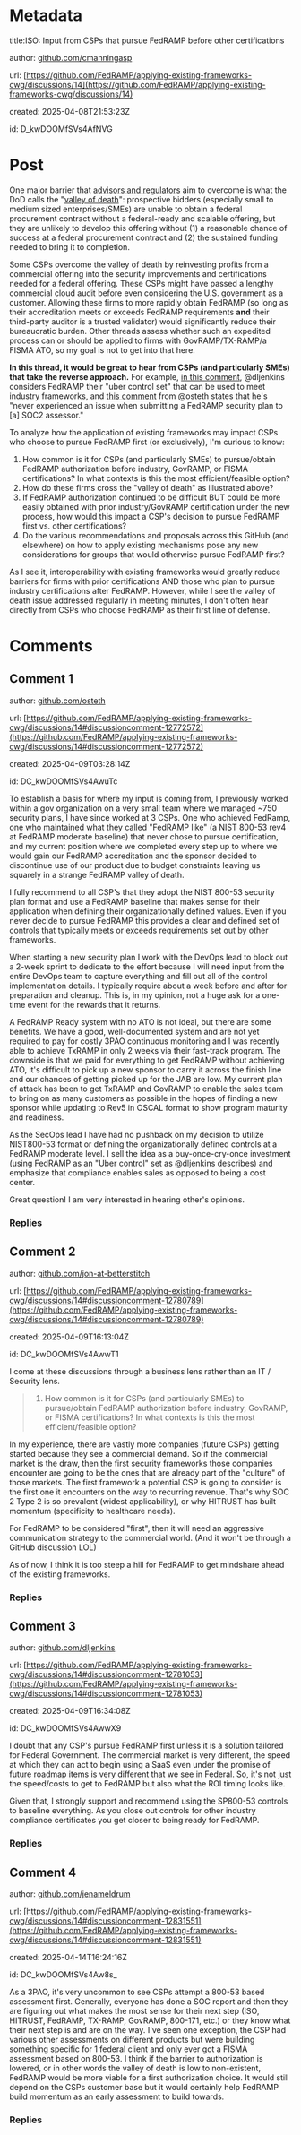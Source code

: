 # Metadata

title:ISO: Input from CSPs that pursue FedRAMP before other certifications

author: [github.com/cmanningasp](https://github.com/cmanningasp)

url: [https://github.com/FedRAMP/applying-existing-frameworks-cwg/discussions/14](https://github.com/FedRAMP/applying-existing-frameworks-cwg/discussions/14)

created: 2025-04-08T21:53:23Z

id: D_kwDOOMfSVs4AfNVG



# Post

One major barrier that [advisors and regulators](https://www.gsa.gov/technology/government-it-initiatives/federal-secure-cloud-advisory-committee/federal-secure-cloud-advisory-committee-meetings) aim to overcome is what the DoD calls the "[valley of death](https://www.dau.edu/library/damag/january-february2022/valley-death)": prospective bidders (especially small to medium sized enterprises/SMEs) are unable to obtain a federal procurement contract without a federal-ready and scalable offering, but they are unlikely to develop this offering without (1) a reasonable chance of success at a federal procurement contract and (2) the sustained funding needed to bring it to completion. 

Some CSPs overcome the valley of death by reinvesting profits from a commercial offering into the security improvements and certifications needed for a federal offering. These CSPs might have passed a lengthy commercial cloud audit before even considering the U.S. government as a customer. Allowing these firms to more rapidly obtain FedRAMP (so long as their accreditation meets or exceeds FedRAMP requirements **and** their third-party auditor is a trusted validator) would significantly reduce their bureaucratic burden. Other threads assess whether such an expedited process can or should be applied to firms with GovRAMP/TX-RAMP/a FISMA ATO, so my goal is not to get into that here.

**In this thread, it would be great to hear from CSPs (and particularly SMEs) that take the reverse approach.** For example, [in this comment](https://github.com/FedRAMP/applying-existing-frameworks-cwg/discussions/5#discussioncomment-12767575), @dljenkins considers FedRAMP their "uber control set" that can be used to meet industry frameworks, and [this comment](https://github.com/FedRAMP/applying-existing-frameworks-cwg/discussions/5#discussioncomment-12769607) from @osteth states that he's "never experienced an issue when submitting a FedRAMP security plan to [a] SOC2 assessor." 

To analyze how the application of existing frameworks may impact CSPs who choose to pursue FedRAMP first (or exclusively), I'm curious to know:
1. How common is it for CSPs (and particularly SMEs) to pursue/obtain FedRAMP authorization before industry, GovRAMP, or FISMA certifications? In what contexts is this the most efficient/feasible option?
2. How do these firms cross the "valley of death" as illustrated above? 
3. If FedRAMP authorization continued to be difficult BUT could be more easily obtained with prior industry/GovRAMP certification under the new process, how would this impact a CSP's decision to pursue FedRAMP first vs. other certifications?
4. Do the various recommendations and proposals across this GitHub (and elsewhere) on how to apply existing mechanisms pose any new considerations for groups that would otherwise pursue FedRAMP first?

As I see it, interoperability with existing frameworks would greatly reduce barriers for firms with prior certifications AND those who plan to pursue industry certifications after FedRAMP. However, while I see the valley of death issue addressed regularly in meeting minutes, I don't often hear directly from CSPs who choose FedRAMP as their first line of defense.

# Comments




## Comment 1

author: [github.com/osteth](https://github.com/osteth)

url: [https://github.com/FedRAMP/applying-existing-frameworks-cwg/discussions/14#discussioncomment-12772572](https://github.com/FedRAMP/applying-existing-frameworks-cwg/discussions/14#discussioncomment-12772572)

created: 2025-04-09T03:28:14Z

id: DC_kwDOOMfSVs4AwuTc

To establish a basis for where my input is coming from, I previously worked within a gov organization on a very small team where we managed ~750 security plans, I have since worked at 3 CSPs. One who achieved FedRamp, one who maintained what they called "FedRAMP like" (a NIST 800-53 rev4 at FedRAMP moderate baseline) that never chose to pursue certification, and my current position where we completed every step up to where we would gain our FedRAMP accreditation and the sponsor decided to discontinue use of our product due to budget constraints leaving us squarely in a strange  FedRAMP valley of death.

I fully recommend to all CSP's that they adopt the NIST 800-53 security plan format and use a FedRAMP baseline that makes sense for their application when defining their organizationally defined values. Even if you never decide to pursue FedRAMP this provides a clear and defined set of controls that typically meets or exceeds requirements set out by other frameworks. 

When starting a new security plan I work with the DevOps lead to block out a 2-week sprint to dedicate to the effort because I will need input from the entire DevOps team to capture everything and fill out all of the control implementation details. I typically require about a week before and after for preparation and cleanup. This is, in my opinion,  not a huge ask for a one-time event for the rewards that it returns. 

A FedRAMP Ready system with no ATO is not ideal, but there are some benefits. We have a good, well-documented system and are not yet required to pay for costly 3PAO continuous monitoring and I was recently able to achieve TxRAMP in only 2 weeks via their fast-track program. The downside is that we paid for everything to get FedRAMP without achieving ATO, it's difficult to pick up a new sponsor to carry it across the finish line and our chances of getting picked up for the JAB are low. My current plan of attack has been to get TxRAMP and GovRAMP to enable the sales team to bring on as many customers as possible in the hopes of finding a new sponsor while updating to Rev5 in OSCAL format to show program maturity and readiness. 

As the SecOps lead I have had no pushback on my decision to utilize NIST800-53 format or defining the organizationally defined controls at a FedRAMP moderate level. I sell the idea as a buy-once-cry-once investment (using FedRAMP as an "Uber control" set as @dljenkins describes) and emphasize that compliance enables sales as opposed to being a cost center. 

Great question! I am very interested in hearing other's opinions.  

### Replies



## Comment 2

author: [github.com/jon-at-betterstitch](https://github.com/jon-at-betterstitch)

url: [https://github.com/FedRAMP/applying-existing-frameworks-cwg/discussions/14#discussioncomment-12780789](https://github.com/FedRAMP/applying-existing-frameworks-cwg/discussions/14#discussioncomment-12780789)

created: 2025-04-09T16:13:04Z

id: DC_kwDOOMfSVs4AwwT1

I come at these discussions through a business lens rather than an IT / Security lens.
 
> 1. How common is it for CSPs (and particularly SMEs) to pursue/obtain FedRAMP authorization before industry, GovRAMP, or FISMA certifications? In what contexts is this the most efficient/feasible option?

In my experience, there are vastly more companies (future CSPs) getting started because they see a commercial demand.  So if the commercial market is the draw, then the first security frameworks those companies encounter are going to be the ones that are already part of the "culture" of those markets.  The first framework a potential CSP is going to consider is the first one it encounters on the way to recurring revenue.  That's why SOC 2 Type 2 is so prevalent (widest applicability), or why HITRUST has built momentum (specificity to healthcare needs).

For FedRAMP to be considered "first", then it will need an aggressive communication strategy to the commercial world.  (And it won't be through a GitHub discussion LOL)  

As of now, I think it is too steep a hill for FedRAMP to get mindshare ahead of the existing frameworks.

### Replies



## Comment 3

author: [github.com/dljenkins](https://github.com/dljenkins)

url: [https://github.com/FedRAMP/applying-existing-frameworks-cwg/discussions/14#discussioncomment-12781053](https://github.com/FedRAMP/applying-existing-frameworks-cwg/discussions/14#discussioncomment-12781053)

created: 2025-04-09T16:34:08Z

id: DC_kwDOOMfSVs4AwwX9

I doubt that any CSP's pursue FedRAMP first unless it is a solution tailored for Federal Government. The commercial market is very different, the speed at which they can act to begin using a SaaS even under the promise of future roadmap items is very different that we see in Federal. So, it's not just the speed/costs to get to FedRAMP but also what the ROI timing looks like.

Given that, I strongly support and recommend using the SP800-53 controls to baseline everything. As you close out controls for other industry compliance certificates you get closer to being ready for FedRAMP.

### Replies



## Comment 4

author: [github.com/jenameldrum](https://github.com/jenameldrum)

url: [https://github.com/FedRAMP/applying-existing-frameworks-cwg/discussions/14#discussioncomment-12831551](https://github.com/FedRAMP/applying-existing-frameworks-cwg/discussions/14#discussioncomment-12831551)

created: 2025-04-14T16:24:16Z

id: DC_kwDOOMfSVs4Aw8s_

As a 3PAO, it's very uncommon to see CSPs attempt a 800-53 based assessment first. Generally, everyone has done a SOC report and then they are figuring out what makes the most sense for their next step (ISO, HITRUST, FedRAMP, TX-RAMP, GovRAMP, 800-171, etc.) or they know what their next step is and are on the way.
I've seen one exception, the CSP had various other assessments on different products but were building something specific for 1 federal client and only ever got a FISMA assessment based on 800-53.
I think if the barrier to authorization is lowered, or in other words the valley of death is low to non-existent, FedRAMP would be more viable for a first authorization choice. It would still depend on the CSPs customer base but it would certainly help FedRAMP build momentum as an early assessment to build towards.

### Replies

